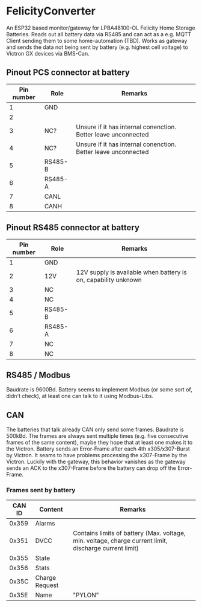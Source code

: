 # FelicityConverter
An ESP32 based monitor/gateway for LPBA48100-OL Felicity Home Storage Batteries. Reads out all battery data via RS485 and can act as a e.g. MQTT Client sending them to some home-automation (TBD). Works as gateway and sends the data not being sent by battery (e.g. highest cell voltage) to Victron GX devices via BMS-Can.

## Pinout PCS connector at battery
| Pin number | Role    | Remarks                                                        |
|------------|---------|----------------------------------------------------------------|
| 1          | GND     |                                                                |
| 2          |         |                                                                |
| 3          | NC?     | Unsure if it has internal conenction. Better leave unconnected |
| 4          | NC?     | Unsure if it has internal conenction. Better leave unconnected |
| 5          | RS485-B |                                                                |
| 6          | RS485-A |                                                                |
| 7          | CANL    |                                                                |
| 8          | CANH    |                                                                |

## Pinout RS485 connector at battery
| Pin number | Role    | Remarks                                                        |
|------------|---------|----------------------------------------------------------------|
| 1          | GND     |                                                                |
| 2          | 12V     | 12V supply is available when battery is on, capability unknown |
| 3          | NC      |                                                                |
| 4          | NC      |                                                                |
| 5          | RS485-B |                                                                |
| 6          | RS485-A |                                                                |
| 7          | NC      |                                                                |
| 8          | NC      |                                                                |

## RS485 / Modbus
Baudrate is 9600Bd. Battery seems to implement Modbus (or some sort of, didn't check), at least one can talk to it using Modbus-Libs.

## CAN
The batteries that talk already CAN only send some frames. Baudrate is 500kBd. 
The frames are always sent multiple times (e.g. five consecutive frames of the same content), maybe they hope that at least one makes it to the Victron.
Battery sends an Error-Frame after each 4th x305/x307-Burst by Victron. It seams to have problems processing the x307-Frame by the Victron. Luckily with the gateway, this behavior vanishes as the gateway sends an ACK to the x307-Frame before the battery can drop off the Error-Frame.

### Frames sent by battery
| CAN ID | Content        | Remarks                                                                                                |
|--------|----------------|--------------------------------------------------------------------------------------------------------|
| 0x359  | Alarms         |                                                                                                        |
| 0x351  | DVCC           | Contains limits of battery (Max. voltage, min. voltage, charge current limit, discharge current limit) |
| 0x355  | State          |                                                                                                        |
| 0x356  | Stats          |                                                                                                        |
| 0x35C  | Charge Request |                                                                                                        |
| 0x35E  | Name           | "PYLON"                                                                                                |

